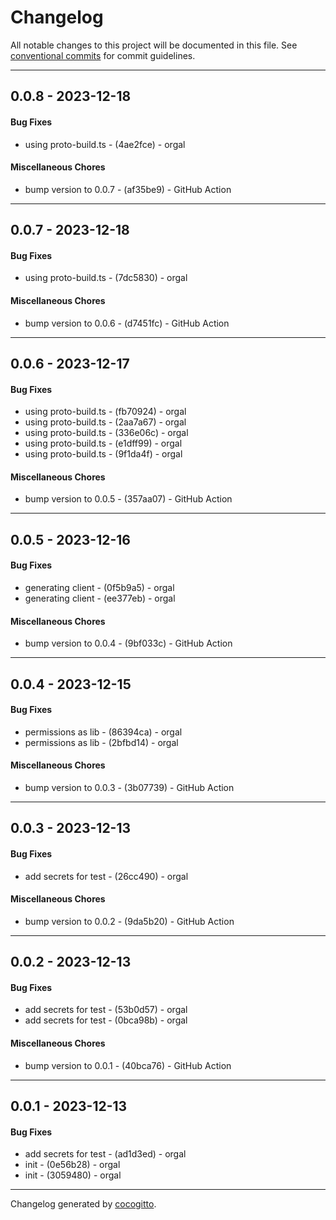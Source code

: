# Changelog
All notable changes to this project will be documented in this file. See [conventional commits](https://www.conventionalcommits.org/) for commit guidelines.

- - -
## 0.0.8 - 2023-12-18
#### Bug Fixes
- using proto-build.ts - (4ae2fce) - orgal
#### Miscellaneous Chores
- bump version to 0.0.7 - (af35be9) - GitHub Action
- - -

## 0.0.7 - 2023-12-18
#### Bug Fixes
- using proto-build.ts - (7dc5830) - orgal
#### Miscellaneous Chores
- bump version to 0.0.6 - (d7451fc) - GitHub Action
- - -

## 0.0.6 - 2023-12-17
#### Bug Fixes
- using proto-build.ts - (fb70924) - orgal
- using proto-build.ts - (2aa7a67) - orgal
- using proto-build.ts - (336e06c) - orgal
- using proto-build.ts - (e1dff99) - orgal
- using proto-build.ts - (9f1da4f) - orgal
#### Miscellaneous Chores
- bump version to 0.0.5 - (357aa07) - GitHub Action
- - -

## 0.0.5 - 2023-12-16
#### Bug Fixes
- generating client - (0f5b9a5) - orgal
- generating client - (ee377eb) - orgal
#### Miscellaneous Chores
- bump version to 0.0.4 - (9bf033c) - GitHub Action
- - -

## 0.0.4 - 2023-12-15
#### Bug Fixes
- permissions as lib - (86394ca) - orgal
- permissions as lib - (2bfbd14) - orgal
#### Miscellaneous Chores
- bump version to 0.0.3 - (3b07739) - GitHub Action
- - -

## 0.0.3 - 2023-12-13
#### Bug Fixes
- add secrets for test - (26cc490) - orgal
#### Miscellaneous Chores
- bump version to 0.0.2 - (9da5b20) - GitHub Action
- - -

## 0.0.2 - 2023-12-13
#### Bug Fixes
- add secrets for test - (53b0d57) - orgal
- add secrets for test - (0bca98b) - orgal
#### Miscellaneous Chores
- bump version to 0.0.1 - (40bca76) - GitHub Action
- - -

## 0.0.1 - 2023-12-13
#### Bug Fixes
- add secrets for test - (ad1d3ed) - orgal
- init - (0e56b28) - orgal
- init - (3059480) - orgal
- - -

Changelog generated by [cocogitto](https://github.com/cocogitto/cocogitto).